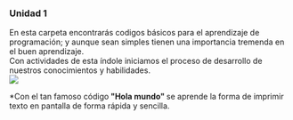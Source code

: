 ### Unidad 1

En esta carpeta encontrarás codigos básicos para el aprendizaje de programación; y aunque sean simples tienen una importancia tremenda en el buen aprendizaje. <br>
Con actividades de esta índole iniciamos el proceso de desarrollo de nuestros conocimientos y habilidades.<br>
<img src="http://pa1.narvii.com/6756/b9d9a1b9966a0b8c31958df18508a66083b97658_00.gif">

*Con el tan famoso código<b> "Hola mundo" </b>se aprende la forma de imprimir texto en pantalla de forma rápida y sencilla.<br>
<br>
